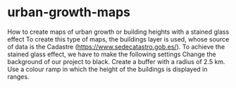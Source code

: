 # urban-growth-maps
How to create maps of urban growth or building heights with a stained glass effect
To create this type of maps, the buildings layer is used, whose source of data is the Cadastre (https://www.sedecatastro.gob.es/).
To achieve the stained glass effect, we have to make the following settings
  Change the background of our project to black.
  Create a buffer with a radius of 2.5 km.
  Use a colour ramp in which the height of the buildings is displayed in ranges.
